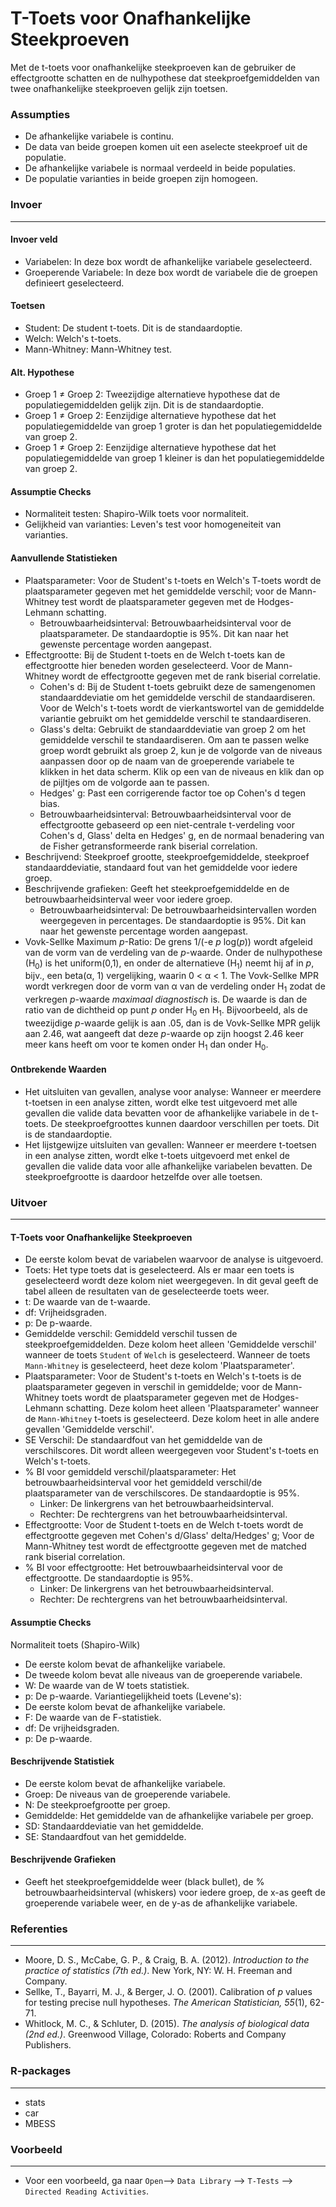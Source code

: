 T-Toets voor Onafhankelijke Steekproeven
==========================

Met de t-toets voor onafhankelijke steekproeven kan de gebruiker de effectgrootte schatten en de nulhypothese dat steekproefgemiddelden van twee onafhankelijke steekproeven gelijk zijn toetsen. 

### Assumpties
- De afhankelijke variabele is continu. 
- De data van beide groepen komen uit een aselecte steekproef uit de populatie. 
- De afhankelijke variabele is normaal verdeeld in beide populaties. 
- De populatie varianties in beide groepen zijn homogeen.

### Invoer
-------

#### Invoer veld
- Variabelen: In deze box wordt de afhankelijke variabele geselecteerd.  
- Groeperende Variabele: In deze box wordt de variabele die de groepen definieert geselecteerd. 

#### Toetsen
- Student: De student t-toets. Dit is de standaardoptie. 
- Welch: Welch's t-toets. 
- Mann-Whitney: Mann-Whitney test. 

#### Alt. Hypothese 
- Groep 1 &ne; Groep 2: Tweezijdige alternatieve hypothese dat de populatiegemiddelden gelijk zijn. Dit is de standaardoptie. 
- Groep 1 &ne; Groep 2: Eenzijdige alternatieve hypothese dat het populatiegemiddelde van groep 1 groter is dan het populatiegemiddelde van groep 2. 
- Groep 1 &ne; Groep 2: Eenzijdige alternatieve hypothese dat het populatiegemiddelde van groep 1 kleiner is dan het populatiegemiddelde van groep 2. 

#### Assumptie Checks 
- Normaliteit testen: Shapiro-Wilk toets voor normaliteit. 
- Gelijkheid van varianties: Leven's test voor homogeneiteit van varianties. 

#### Aanvullende Statistieken
- Plaatsparameter: Voor de Student's t-toets en Welch's T-toets wordt de plaatsparameter gegeven met het gemiddelde verschil; voor de Mann-Whitney test wordt de plaatsparameter gegeven met de Hodges-Lehmann schatting. 
  - Betrouwbaarheidsinterval: Betrouwbaarheidsinterval voor de plaatsparameter. De standaardoptie is 95%. Dit kan naar het gewenste percentage worden aangepast.
- Effectgrootte: Bij de Student t-toets en de Welch t-toets kan de effectgrootte hier beneden worden geselecteerd. Voor de Mann-Whitney wordt de effectgrootte gegeven met de rank biserial correlatie. 
  - Cohen's d: Bij de Student t-toets gebruikt deze de samengenomen standaarddeviatie om het gemiddelde verschil de standaardiseren. Voor de Welch's t-toets wordt de vierkantswortel van de gemiddelde variantie gebruikt om het gemiddelde verschil te standaardiseren.
  - Glass's delta: Gebruikt de standaarddeviatie van groep 2 om het gemiddelde verschil te standaardiseren. Om aan te passen welke groep wordt gebruikt als groep 2, kun je de volgorde van de niveaus aanpassen door op de naam van de groeperende variabele te klikken in het data scherm. Klik op een van de niveaus en klik dan op de pijltjes om de volgorde aan te passen.
  - Hedges' g: Past een corrigerende factor toe op Cohen's d tegen bias. 
  - Betrouwbaarheidsinterval: Betrouwbaarheidsinterval voor de effectgrootte gebaseerd op een niet-centrale t-verdeling voor Cohen's d, Glass' delta en Hedges' g, en de normaal benadering van de Fisher getransformeerde rank biserial correlation. 
- Beschrijvend: Steekproef grootte, steekproefgemiddelde, steekproef standaarddeviatie, standaard fout van het gemiddelde voor iedere groep.
- Beschrijvende grafieken: Geeft het steekproefgemiddelde en de betrouwbaarheidsinterval weer voor iedere groep. 
  - Betrouwbaarheidsinterval: De betrouwbaarheidsintervallen worden weergegeven in percentages. De standaardoptie is 95%. Dit kan naar het gewenste percentage worden aangepast.
- Vovk-Sellke Maximum *p*-Ratio: De grens 1/(-e *p* log(*p*)) wordt afgeleid van de vorm van de verdeling van de *p*-waarde. Onder de nulhypothese (H<sub>0</sub>) is het uniform(0,1), en onder de alternatieve (H<sub>1</sub>) neemt hij af in *p*, bijv., een beta(&#945;, 1) vergelijking, waarin 0 < &#945; < 1. The Vovk-Sellke MPR wordt verkregen door de vorm van &#945; van de verdeling onder H<sub>1</sub> zodat de verkregen *p*-waarde *maximaal diagnostisch* is. De waarde is dan de ratio van de dichtheid op punt *p* onder H<sub>0</sub> en H<sub>1</sub>. Bijvoorbeeld, als de tweezijdige *p*-waarde gelijk is aan .05, dan is de Vovk-Sellke MPR gelijk aan 2.46, wat aangeeft dat deze *p*-waarde op zijn hoogst 2.46 keer meer kans heeft om voor te komen onder H<sub>1</sub> dan onder H<sub>0</sub>.

#### Ontbrekende Waarden
 - Het uitsluiten van gevallen, analyse voor analyse: Wanneer er meerdere t-toetsen in een analyse zitten, wordt elke test uitgevoerd met alle gevallen die valide data bevatten voor de afhankelijke variabele in de t-toets. De steekproefgroottes kunnen daardoor verschillen per toets. Dit is de standaardoptie. 
 - Het lijstgewijze uitsluiten van gevallen: Wanneer er meerdere t-toetsen in een analyse zitten, wordt elke t-toets uitgevoerd met enkel de gevallen die valide data voor alle afhankelijke variabelen bevatten. De steekproefgrootte is daardoor hetzelfde over alle toetsen. 

### Uitvoer
-------

#### T-Toets voor Onafhankelijke Steekproeven 
- De eerste kolom bevat de variabelen waarvoor de analyse is uitgevoerd.
- Toets: Het type toets dat is geselecteerd. Als er maar een toets is geselecteerd wordt deze kolom niet weergegeven. In dit geval geeft de tabel alleen de resultaten van de geselecteerde toets weer. 
- t: De waarde van de t-waarde. 
- df: Vrijheidsgraden.
- p: De p-waarde.
- Gemiddelde verschil: Gemiddeld verschil tussen de steekproefgemiddelden. Deze kolom heet alleen 'Gemiddelde verschil' wanneer de toets `Student` of `Welch` is geselecteerd. Wanneer de toets `Mann-Whitney` is geselecteerd, heet deze kolom 'Plaatsparameter'. 
- Plaatsparameter: Voor de Student's t-toets en Welch's t-toets is de plaatsparameter gegeven in verschil in gemiddelde; voor de Mann-Whitney toets wordt de plaatsparameter gegeven met de Hodges-Lehmann schatting. Deze kolom heet alleen 'Plaatsparameter' wanneer de `Mann-Whitney` t-toets is geselecteerd. Deze kolom heet in alle andere gevallen 'Gemiddelde verschil'. 
- SE Verschil: De standaardfout van het gemiddelde van de verschilscores. Dit wordt alleen weergegeven voor Student's t-toets en Welch's t-toets.
- % BI voor gemiddeld verschil/plaatsparameter: Het betrouwbaarheidsinterval voor het gemiddeld verschil/de plaatsparameter van de verschilscores. De standaardoptie is 95%. 
  - Linker: De linkergrens van het betrouwbaarheidsinterval. 
  - Rechter: De rechtergrens van het betrouwbaarheidsinterval.  
- Effectgrootte: Voor de Student t-toets en de Welch t-toets wordt de effectgrootte gegeven met Cohen's d/Glass' delta/Hedges' g; Voor de Mann-Whitney test wordt de effectgrootte gegeven met de matched rank biserial correlation. 
- % BI voor effectgrootte: Het betrouwbaarheidsinterval voor de effectgrootte. De standaardoptie is 95%. 
  - Linker: De linkergrens van het betrouwbaarheidsinterval. 
  - Rechter: De rechtergrens van het betrouwbaarheidsinterval.

#### Assumptie Checks 
Normaliteit toets (Shapiro-Wilk)
- De eerste kolom bevat de afhankelijke variabele.
- De tweede kolom bevat alle niveaus van de groeperende variabele.
- W: De waarde van de W toets statistiek. 
- p: De p-waarde.
Variantiegelijkheid toets (Levene's):
- De eerste kolom bevat de afhankelijke variabele. 
- F: De waarde van de F-statistiek. 
- df: De vrijheidsgraden. 
- p: De p-waarde. 

#### Beschrijvende Statistiek
- De eerste kolom bevat de afhankelijke variabele. 
- Groep: De niveaus van de groeperende variabele.
- N: De steekproefgrootte per groep. 
- Gemiddelde: Het gemiddelde van de afhankelijke variabele per groep. 
- SD: Standaarddeviatie van het gemiddelde. 
- SE: Standaardfout van het gemiddelde. 

#### Beschrijvende Grafieken 
- Geeft het steekproefgemiddelde weer (black bullet), de % betrouwbaarheidsinterval (whiskers) voor iedere groep, de x-as geeft de groeperende variabele weer, en de y-as de afhankelijke variabele.  

### Referenties
-------
- Moore, D. S., McCabe, G. P., & Craig, B. A. (2012). *Introduction to the practice of statistics (7th ed.)*. New York, NY: W. H. Freeman and Company.
- Sellke, T., Bayarri, M. J., & Berger, J. O. (2001). Calibration of *p* values for testing precise null hypotheses. *The American Statistician, 55*(1), 62-71.
- Whitlock, M. C., & Schluter, D. (2015). *The analysis of biological data (2nd ed.)*. Greenwood Village, Colorado: Roberts and Company Publishers.

### R-packages
---
- stats 
- car 
- MBESS

### Voorbeeld
--- 
- Voor een voorbeeld, ga naar `Open`--> `Data Library` --> `T-Tests` --> `Directed Reading Activities`. 



